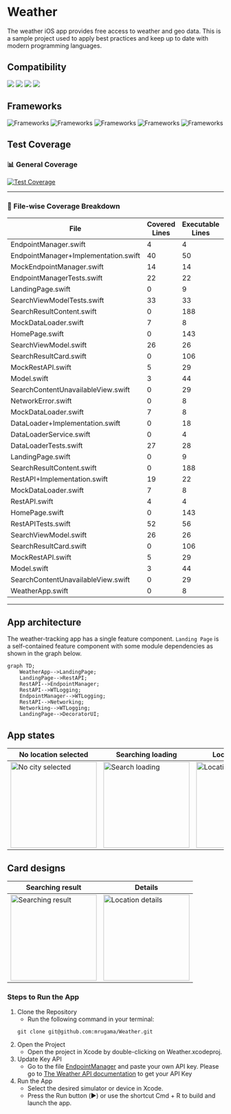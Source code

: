 # Weather
The weather iOS app provides free access to weather and geo data. This is a sample project used to apply best practices and keep up to date with modern programming languages.
## Compatibility
![](https://img.shields.io/badge/iOS-iOS_17+-informational?style=flat&logo=iOS&logoColor=white&color=2bbc8a)
![](https://img.shields.io/badge/Swift-4-informational?style=flat&logo=Swift&logoColor=white&color=2bbc8a)
![](https://img.shields.io/badge/Swift-5-informational?style=flat&logo=Swift&logoColor=white&color=2bbc8a)
![](https://img.shields.io/badge/Swift-6-informational?style=flat&logo=Swift&logoColor=white&color=2bbc8a)

## Frameworks
![Frameworks](https://img.shields.io/badge/API-SwiftUI-informational?style=flat&logo=Framework&logoColor=white&color=2bbc8a)
![Frameworks](https://img.shields.io/badge/API-Testing-informational?style=flat&logo=Framework&logoColor=white&color=2bbc8a)
![Frameworks](https://img.shields.io/badge/API-Concurrency-informational?style=flat&logo=Framework&logoColor=white&color=2bbc8a)
![Frameworks](https://img.shields.io/badge/API-OSLog-informational?style=flat&logo=Framework&logoColor=white&color=2bbc8a)
![Frameworks](https://img.shields.io/badge/Framework-SwiftPM-informational?style=flat&logo=Framework&logoColor=white&color=2bbc8a)

## Test Coverage

### 📊 General Coverage
[![Test Coverage](https://img.shields.io/badge/Total%20Test%20Coverage-21%25-green?style=flat&logo=swift&logoColor=white)](https://github.com/mrugama/Weather/actions)

---
### 📄 File-wise Coverage Breakdown
| File | Covered Lines | Executable Lines | Coverage |
|------|--------------|-----------------|----------|
| EndpointManager.swift | 4 | 4 | 100%
| EndpointManager+Implementation.swift | 40 | 50 | 80%
| MockEndpointManager.swift | 14 | 14 | 100%
| EndpointManagerTests.swift | 22 | 22 | 100%
| LandingPage.swift | 0 | 9 | 0%
| SearchViewModelTests.swift | 33 | 33 | 100%
| SearchResultContent.swift | 0 | 188 | 0%
| MockDataLoader.swift | 7 | 8 | 88%
| HomePage.swift | 0 | 143 | 0%
| SearchViewModel.swift | 26 | 26 | 100%
| SearchResultCard.swift | 0 | 106 | 0%
| MockRestAPI.swift | 5 | 29 | 17%
| Model.swift | 3 | 44 | 7%
| SearchContentUnavailableView.swift | 0 | 29 | 0%
| NetworkError.swift | 0 | 8 | 0%
| MockDataLoader.swift | 7 | 8 | 88%
| DataLoader+Implementation.swift | 0 | 18 | 0%
| DataLoaderService.swift | 0 | 4 | 0%
| DataLoaderTests.swift | 27 | 28 | 96%
| LandingPage.swift | 0 | 9 | 0%
| SearchResultContent.swift | 0 | 188 | 0%
| RestAPI+Implementation.swift | 19 | 22 | 86%
| MockDataLoader.swift | 7 | 8 | 88%
| RestAPI.swift | 4 | 4 | 100%
| HomePage.swift | 0 | 143 | 0%
| RestAPITests.swift | 52 | 56 | 93%
| SearchViewModel.swift | 26 | 26 | 100%
| SearchResultCard.swift | 0 | 106 | 0%
| MockRestAPI.swift | 5 | 29 | 17%
| Model.swift | 3 | 44 | 7%
| SearchContentUnavailableView.swift | 0 | 29 | 0%
| WeatherApp.swift | 0 | 8 | 0%
---

## App architecture
The weather-tracking app has a single feature component. `Landing Page` is a self-contained feature component with some module dependencies as shown in the graph below.
```mermaid
graph TD;
    WeatherApp-->LandingPage;
    LandingPage-->RestAPI;
    RestAPI-->EndpointManager;
    RestAPI-->WTLogging;
    EndpointManager-->WTLogging;
    RestAPI-->Networking;
    Networking-->WTLogging;
    LandingPage-->DecoratorUI;
```
## App states
| No location selected | Searching loading | Location details | Error handler
| ---- | ---- | ---- | ---- |
| <img src="https://github.com/user-attachments/assets/99563261-6435-4550-8054-68d6ea7c6792" alt="No city selected" width="200"> | <img src="https://github.com/user-attachments/assets/2bbd802d-576e-4c8c-b154-0c0eb443ffbf" alt="Search loading" width="200"> | <img src="https://github.com/user-attachments/assets/14c83383-b927-49a0-b985-ac94d0411175" alt="Location details" width="200"> | <img src="https://github.com/user-attachments/assets/fdf4cc61-d0d8-4be5-bacd-d780d2daf7a0" alt="Error handler" width="200"> |

## Card designs
| Searching result | Details |
| ---- | ---- |
| <img src="https://github.com/user-attachments/assets/00539ad5-72c0-4c66-ba94-926681db604f" alt="Searching result" width="200"> | <img src="https://github.com/user-attachments/assets/125e86ad-5a79-4e09-a6e1-09fb0018c9c5" alt="Location details" width="200"> |



### Steps to Run the App


1. Clone the Repository
    - Run the following command in your terminal:
    ```
    git clone git@github.com:mrugama/Weather.git
    ```
2. Open the Project
    - Open the project in Xcode by double-clicking on Weather.xcodeproj.
3. Update Key API
    - Go to the file [EndpointManager](https://github.com/mrugama/Weather/blob/f79f74f70b42f9f3eae7eed950832a32c1bedf3c/WeatherCore/Sources/Foundation/EndpointManager/Implementation/EndpointManager%2BImplementation.swift#L16) and paste your own API key. Please go to [The Weather API documentation](https://www.weatherapi.com/docs/) to get your API Key
4. Run the App
    - Select the desired simulator or device in Xcode.
    - Press the Run button (▶️) or use the shortcut Cmd + R to build and launch the app.


